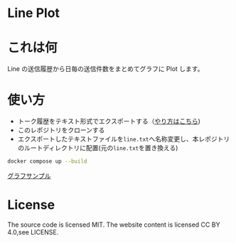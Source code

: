 # Line Plot

# これは何

Line の送信履歴から日毎の送信件数をまとめてグラフに Plot します。

# 使い方

- トーク履歴をテキスト形式でエクスポートする（[やり方はこちら](https://help.line.me/line/?lang=ja&contentId=20007388))
- このレポジトリをクローンする
- エクスポートしたテキストファイルを`line.txt`へ名称変更し、本レポジトリのルートディレクトリに配置(元の`line.txt`を置き換える)

```sh
docker compose up --build
```

[グラフサンプル](https://ryoppippi.github.io/line_plot/)

# License

The source code is licensed MIT. The website content is licensed CC BY 4.0,see LICENSE.
